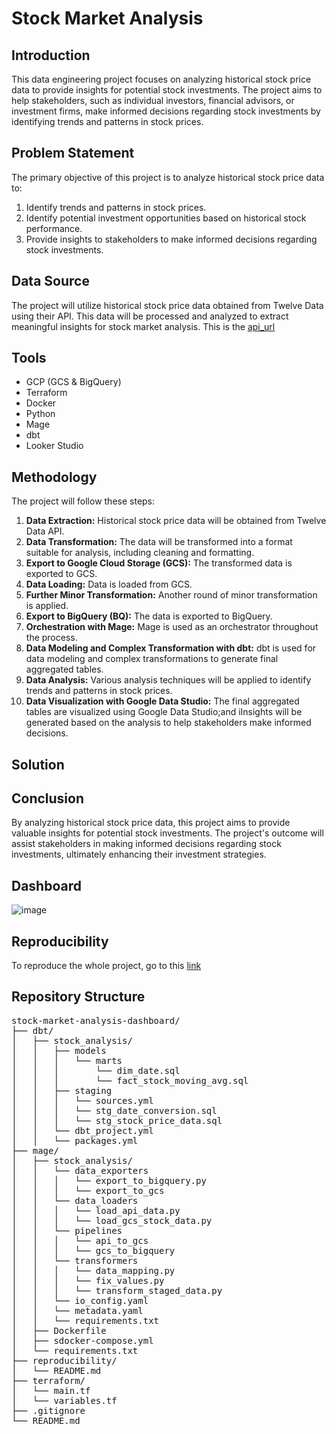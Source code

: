 # Stock Market Analysis

## Introduction

This data engineering project focuses on analyzing historical stock price data to provide insights for potential stock investments. The project aims to help stakeholders, such as individual investors, financial advisors, or investment firms, make informed decisions regarding stock investments by identifying trends and patterns in stock prices.

## Problem Statement

The primary objective of this project is to analyze historical stock price data to:

1. Identify trends and patterns in stock prices.
2. Identify potential investment opportunities based on historical stock performance.
3. Provide insights to stakeholders to make informed decisions regarding stock investments.

## Data Source

The project will utilize historical stock price data obtained from Twelve Data using their API. This data will be processed and analyzed to extract meaningful insights for stock market analysis. This is the [api_url](https://api.twelvedata.com/time_series?symbol={stock}&interval={interval}&apikey={api_key}&format=CSV&outputsize=5000&delimiter=,)

## Tools
- GCP (GCS & BigQuery)
- Terraform
- Docker
- Python
- Mage
- dbt
- Looker Studio

## Methodology

The project will follow these steps:

1. **Data Extraction:** Historical stock price data will be obtained from Twelve Data API.
2. **Data Transformation:** The data will be transformed into a format suitable for analysis, including cleaning and formatting.
3. **Export to Google Cloud Storage (GCS):** The transformed data is exported to GCS.
4. **Data Loading:** Data is loaded from GCS.
5. **Further Minor Transformation:** Another round of minor transformation is applied.
6. **Export to BigQuery (BQ):** The data is exported to BigQuery.
7. **Orchestration with Mage:** Mage is used as an orchestrator throughout the process.
8. **Data Modeling and Complex Transformation with dbt:** dbt is used for data modeling and complex transformations to generate final aggregated tables.
9. **Data Analysis:** Various analysis techniques will be applied to identify trends and patterns in stock prices.
10. **Data Visualization with Google Data Studio:** The final aggregated tables are visualized using Google Data Studio;and iInsights will be generated based on the analysis to help stakeholders make informed decisions.

## Solution



## Conclusion

By analyzing historical stock price data, this project aims to provide valuable insights for potential stock investments. The project's outcome will assist stakeholders in making informed decisions regarding stock investments, ultimately enhancing their investment strategies.

## Dashboard

![image](https://github.com/BrysonShitsukane77/stock-market-analysis-dashboard/assets/124519816/30485990-01ea-48f9-b19b-536ef96ba84f)

## Reproducibility

To reproduce the whole project, go to this [link](https://github.com/BrysonShitsukane77/stock-market-analysis-dashboard/blob/main/reproducibility/README.md)

## Repository Structure

<pre>
stock-market-analysis-dashboard/
├── dbt/
│   ├── stock_analysis/
│   │   ├── models
│   │   │   └── marts
│   │   │       └── dim_date.sql
│   │   │       └── fact_stock_moving_avg.sql
│   │   ├── staging
│   │   │   └── sources.yml
│   │   │   └── stg_date_conversion.sql
│   │   │   └── stg_stock_price_data.sql
│   │   └── dbt_project.yml
│   │   └── packages.yml
├── mage/
│   ├── stock_analysis/
│   │   └── data_exporters
│   │   │   └── export_to_bigquery.py
│   │   │   └── export_to_gcs
│   │   └── data_loaders
│   │   │   └── load_api_data.py
│   │   │   └── load_gcs_stock_data.py
│   │   └── pipelines
│   │   │   └── api_to_gcs  
│   │   │   └── gcs_to_bigquery
│   │   └── transformers
│   │   │   └── data_mapping.py
│   │   │   └── fix_values.py
│   │   │   └── transform_staged_data.py
│   │   └── io_config.yaml
│   │   └── metadata.yaml
│   │   └── requirements.txt
│   ├── Dockerfile
│   ├── sdocker-compose.yml
│   └── requirements.txt
├── reproducibility/
│   └── README.md
├── terraform/
│   └── main.tf
│   └── variables.tf
├── .gitignore
└── README.md
</pre>

